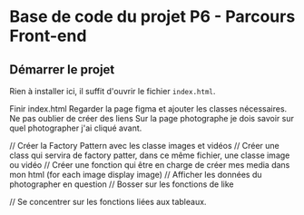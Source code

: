 # Base de code du projet P6 - Parcours Front-end

## Démarrer le projet

Rien à installer ici, il suffit d'ouvrir le fichier `index.html`.


Finir index.html 
Regarder la page figma et ajouter les classes nécessaires.
Ne pas oublier de créer des liens
Sur la page photographe je dois savoir sur quel photographer j'ai cliqué avant.


// Créer la Factory Pattern avec les classe images et vidéos
// Créer une class qui servira de factory patter, dans ce même fichier, une classe image ou vidéo
// Créer une fonction qui être en charge de créer mes media dans mon html (for each image display image)
// Afficher les données du photographer en question
// Bosser sur les fonctions de like


// Se concentrer sur les fonctions liées aux tableaux.